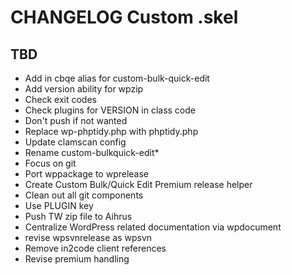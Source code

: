 # CHANGELOG Custom .skel

## TBD
* Add in cbqe alias for custom-bulk-quick-edit
* Add version ability for wpzip
* Check exit codes
* Check plugins for VERSION in class code
* Don't push if not wanted
* Replace wp-phptidy.php with phptidy.php
* Update clamscan config
* Rename custom-bulkquick-edit*
* Focus on git
* Port wppackage to wprelease
* Create Custom Bulk/Quick Edit Premium release helper
* Clean out all git components
* Use PLUGIN key
* Push TW zip file to Aihrus
* Centralize WordPress related documentation via wpdocument
* revise wpsvnrelease as wpsvn
* Remove in2code client references
* Revise premium handling

